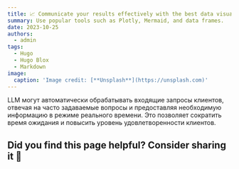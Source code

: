 ```yaml
---
title: 📈 Communicate your results effectively with the best data visualizations
summary: Use popular tools such as Plotly, Mermaid, and data frames.
date: 2023-10-25
authors:
  - admin
tags:
  - Hugo
  - Hugo Blox
  - Markdown
image:
  caption: 'Image credit: [**Unsplash**](https://unsplash.com)'
---
```


LLM могут автоматически обрабатывать входящие запросы клиентов, отвечая на часто задаваемые вопросы и предоставляя необходимую информацию в режиме реального времени. 
Это позволяет сократить время ожидания и повысить уровень удовлетворенности клиентов.


## Did you find this page helpful? Consider sharing it 🙌
